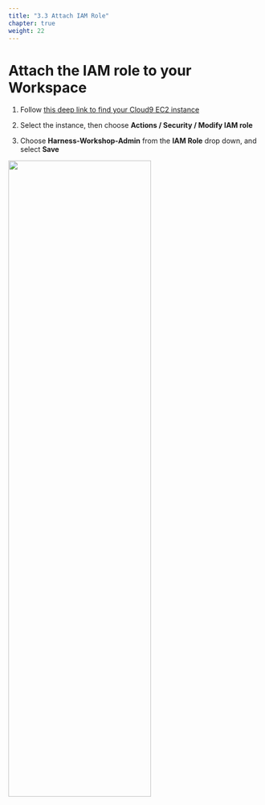 ```yaml
---
title: "3.3 Attach IAM Role"
chapter: true
weight: 22
---
```


# Attach the IAM role to your Workspace

1. Follow [this deep link to find your Cloud9 EC2 instance](https://console.aws.amazon.com/ec2/v2/home?region=us-east-1#Instances:search=aws-cloud9-harness;sort=desc:launchTime)

2. Select the instance, then choose **Actions / Security / Modify IAM role**

3. Choose **Harness-Workshop-Admin** from the **IAM Role** drop down, and select **Save**

<img src=/images/20_prerequisites/attachIAMRole.gif width="75%" height="57%">




